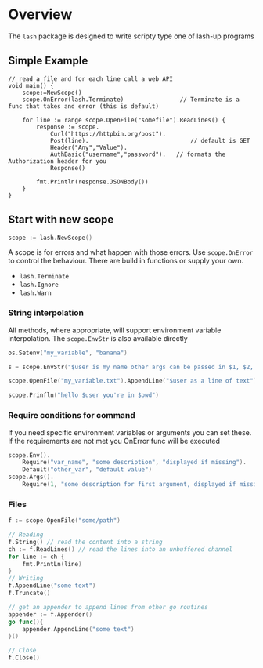 # Overview

The `lash` package is designed to write scripty type one of lash-up programs

## Simple Example

```golang
// read a file and for each line call a web API
void main() {
    scope:=NewScope()
    scope.OnError(lash.Terminate)                // Terminate is a func that takes and error (this is default)

    for line := range scope.OpenFile("somefile").ReadLines() {
        response := scope.
            Curl("https://httpbin.org/post").
            Post(line).                             // default is GET
            Header("Any","Value").
            AuthBasic("username","password").   // formats the Authorization header for you
            Response()

        fmt.Println(response.JSONBody())
    }
}
```

## Start with new scope

```go
scope := lash.NewScope()
```

A scope is for errors and what happen with those errors. Use `scope.OnError` to control the behaviour. There are build in functions or supply your own.

- `lash.Terminate`
- `lash.Ignore`
- `lash.Warn`

### String interpolation

All methods, where appropriate, will support environment variable interpolation. The `scope.EnvStr` is also available directly

```go
os.Setenv("my_variable", "banana")

s = scope.EnvStr("$user is my name other args can be passed in $1, $2, $3", 99, true, "any")

scope.OpenFile("my_variable.txt").AppendLine("$user as a line of text")

scope.Prinfln("hello $user you're in $pwd")
```

### Require conditions for command

If you need specific environment variables or arguments you can set these. If the requirements are not met you OnError func will be executed

```go
scope.Env().
    Require("var_name", "some description", "displayed if missing").
    Default("other_var", "default value")
scope.Args().
    Require(1, "some description for first argument, displayed if missing")
```

### Files

```go
f := scope.OpenFile("some/path")

// Reading
f.String() // read the content into a string
ch := f.ReadLines() // read the lines into an unbuffered channel
for line := ch {
    fmt.PrintLn(line)
}
// Writing
f.AppendLine("some text")
f.Truncate()

// get an appender to append lines from other go routines
appender := f.Appender()
go func(){
    appender.AppendLine("some text")
}()

// Close
f.Close()
```